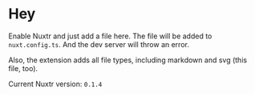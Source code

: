 # Hey

Enable Nuxtr and just add a file here. The file will be added to `nuxt.config.ts`. And the dev server will throw an error.

Also, the extension adds all file types, including markdown and svg (this file, too).

Current Nuxtr version: `0.1.4`
